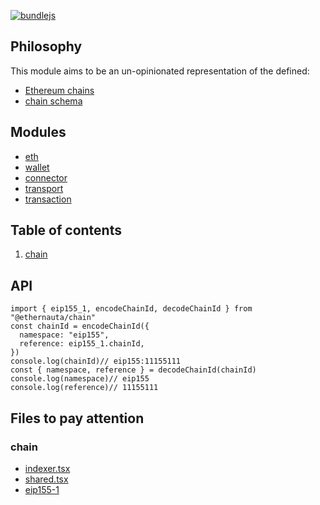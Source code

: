 [![bundlejs](https://deno.bundlejs.com/badge?q=@ethernauta/chain@0.0.10&treeshake=[*])](https://deno.bundlejs.com/badge?q=@ethernauta/chain@0.0.10&treeshake=[*])

## Philosophy

This module aims to be an un-opinionated representation of the defined:

- [Ethereum chains](https://github.com/ethereum-lists/chains/tree/master/_data/chains)
- [chain schema](https://github.com/ethereum-lists/chains/blob/master/tools/schema/chainSchema.json)

## Modules

- [eth](../eth/README.md)
- [wallet](README.md)
- [connector](../connector/README.md)
- [transport](../transport/README.md)
- [transaction](../transaction/README.md)

## Table of contents

1. [chain](#chain)

## API

```tsx
import { eip155_1, encodeChainId, decodeChainId } from "@ethernauta/chain"
const chainId = encodeChainId({
  namespace: "eip155",
  reference: eip155_1.chainId,
}) 
console.log(chainId)// eip155:11155111
const { namespace, reference } = decodeChainId(chainId)
console.log(namespace)// eip155
console.log(reference)// 11155111
```

## Files to pay attention

### chain

- [indexer.tsx](src/indexer.ts)
- [shared.tsx](src/chain/shared.ts)
- [eip155-1](src/chain/eip155/eip155-1.ts)
